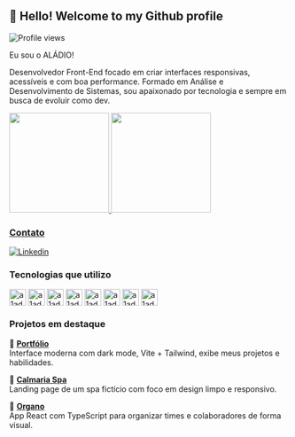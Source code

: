 ## 👋 Hello! Welcome to my Github profile

<p align="left"> <img src="https://komarev.com/ghpvc/?username=a1ad10&color=yellow" alt="Profile views" /> </p>

Eu sou o ALÁDIO!

Desenvolvedor Front-End focado em criar interfaces responsivas, acessíveis e com boa performance. Formado em Análise e Desenvolvimento de Sistemas, sou apaixonado por tecnologia e sempre em busca de evoluir como dev.

<dvi>
  <a href="https://github.com/a1ad10">
  <img height="180em" src="https://github-readme-stats.vercel.app/api?username=a1ad10&show_icons=true&theme=gh-light-mode-only"/> 
  <img height="180em" src="https://github-readme-stats.vercel.app/api/top-langs/?username=a1ad10&layout=compact&theme=gh-light-mode-only"/>
</div>

### Contato

[![Linkedin](https://img.shields.io/badge/LinkedIn-0077B5?style=for-the-badge&logo=linkedin&logoColor=white)](https://www.linkedin.com/in/aladio-junior285)

### Tecnologias que utilizo

<div>
  
  <img align="center" alt="a1ad10-html" height="30" widht="40" src="https://cdn.jsdelivr.net/gh/devicons/devicon/icons/html5/html5-original.svg"/>
  <img align="center" alt="a1ad10-html" height="30" widht="40" src="https://cdn.jsdelivr.net/gh/devicons/devicon/icons/css3/css3-original.svg"/>
  <img align="center" alt="a1ad10-html" height="30" widht="40" src="https://cdn.jsdelivr.net/gh/devicons/devicon/icons/javascript/javascript-original.svg"/>
  <img align="center" alt="a1ad10-html" height="30" widht="40" src="https://cdn.jsdelivr.net/gh/devicons/devicon/icons/typescript/typescript-original.svg"/>
  <img align="center" alt="a1ad10-html" height="30" widht="40" src="https://cdn.jsdelivr.net/gh/devicons/devicon@latest/icons/bootstrap/bootstrap-original.svg"/>
  <img align="center" alt="a1ad10-html" height="30" widht="40" src="https://cdn.jsdelivr.net/gh/devicons/devicon/icons/react/react-original.svg"/> 
  <img align="center" alt="a1ad10-html" height="30" widht="40" src="https://cdn.jsdelivr.net/gh/devicons/devicon@latest/icons/sass/sass-original.svg"/>
  <img align="center" alt="a1ad10-html" height="30" widht="40" src="https://cdn.jsdelivr.net/gh/devicons/devicon@latest/icons/tailwindcss/tailwindcss-original.svg"/>
            
### Projetos em destaque    

🔹 [**Portfólio**](https://meu-portfolio-opal-pi.vercel.app)  
Interface moderna com dark mode, Vite + Tailwind, exibe meus projetos e habilidades.

🔹 [**Calmaria Spa**](https://github.com/A1AD10/Calmaria-Spa)  
Landing page de um spa fictício com foco em design limpo e responsivo.

🔹 [**Organo**](https://github.com/A1AD10/Organo)  
App React com TypeScript para organizar times e colaboradores de forma visual.

